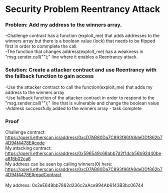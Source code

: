 # Security Problem Reentrancy Attack

### Problem: Add my address to the winners array.
-Challenge contract has a function (exploit_me) that adds addresses to the winners array but there is a boolean value (lock) that needs to be flipped first in order to commplete the call. <br />
-The function that changes address(exploit_me) has a weakness in "msg.sender.call("");" line where it enables a Reentrancy attack. <br />

### Solution: Create a attacker contract and use Reentrancy with the fallback function to gain access
-Use the attacker contract to call the function(exploit_me) that adds my address to the winners array <br />
-Use fallback function of the attacker contract in order to respond to the "msg.sender.call("");" line that is vulnerable and change the boolean value <br />
-Address successfully added to the winners array - task complete <br />

### Proof

Challenge contract: https://goerli.etherscan.io/address/0xcD7AB80Da7C893f86fA8deDDf862b74D94f4478E#code <br />
My attacking contract: https://goerli.etherscan.io/address/0x596549c68abb7d2f1dcb56b92d40bea816b02ca8 <br />
My address can be seen by calling winners(0) here: https://goerli.etherscan.io/address/0xcD7AB80Da7C893f86fA8deDDf862b74D94f4478E#readContract <br />
<br />
My address: 0x2eE648bb7882d236c2aAce994Ab6143B3bc06744<br />